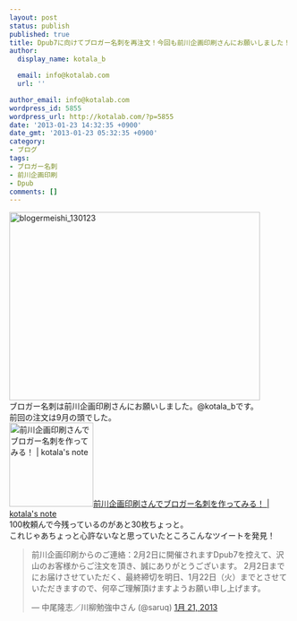 ```yaml
---
layout: post
status: publish
published: true
title: Dpub7に向けてブロガー名刺を再注文！今回も前川企画印刷さんにお願いしました！
author:
  display_name: kotala_b

  email: info@kotalab.com
  url: ''

author_email: info@kotalab.com
wordpress_id: 5855
wordpress_url: http://kotalab.com/?p=5855
date: '2013-01-23 14:32:35 +0900'
date_gmt: '2013-01-23 05:32:35 +0900'
category:
- ブログ
tags:
- ブロガー名刺
- 前川企画印刷
- Dpub
comments: []
---
```

<p><a href="http://kotalab.com/wp-content/uploads/blogermeishi_130123.jpg" target="_blank"><img src="http://kotalab.com/wp-content/uploads/blogermeishi_130123-448x336.jpg" alt="blogermeishi_130123" width="448" height="336" class="alignnone size-large wp-image-5857" /></a><br />
ブロガー名刺は前川企画印刷さんにお願いしました。@kotala_bです。<br />
前回の注文は9月の頭でした。<br />
<a href="http://kotalab.com/meishi-maekawa" target="_blank"><img  class="alignleft" src="http://kotalab.com/wp-content/uploads/meisi_120906.jpg" alt="前川企画印刷さんでブロガー名刺を作ってみる！ | kotala's note" width="150" /></a><a href="http://kotalab.com/meishi-maekawa" target="_blank">前川企画印刷さんでブロガー名刺を作ってみる！ | kotala's note</a><br style="clear:both;" />100枚頼んで今残っているのがあと30枚ちょっと。<br />
これじゃあちょっと心許ないなと思っていたところこんなツイートを発見！</p>
<blockquote class="twitter-tweet" lang="ja"><p>前川企画印刷からのご連絡：2月2日に開催されますDpub7を控えて、沢山のお客様からご注文を頂き、誠にありがとうございます。 2月2日までにお届けさせていただく、最終締切を明日、1月22日（火）までとさせていただきますので、何卒ご理解頂けますようお願い申し上げます。</p>
<p>&mdash; 中尾隆志／川柳勉強中さん (@saruq) <a href="https://twitter.com/saruq/status/293275399780171776">1月 21, 2013</a></p></blockquote>
<p><script async src="//platform.twitter.com/widgets.js" charset="utf-8"><br />
急いで再注文したのでした。<br />
<!--more--></p>
<h2>前回と同じ前川企画印刷さんを選んだ理由</h2>
<p>今回も前川企画印刷にブロガー名刺を注文しました。<br />
僕がまた前川企画印刷さんにお願いした理由はなんといってもサービスの良さ！<br />
そして封筒に一言添えられたメッセージがあること！<br />
Gunosyのまとめ記事が届いた時にも感じましたが<br />
<a href="http://kotalab.com/gunosy-matome" target="_blank"><img  class="alignleft" src="http://kotalab.com/wp-content/uploads/gunosy_20121109.png" alt="何気ない一言が嬉しい！Gunosyから2012年のまとめが届いた！ | kotala's note" width="150" /></a><a href="http://kotalab.com/gunosy-matome" target="_blank">何気ない一言が嬉しい！Gunosyから2012年のまとめが届いた！ | kotala's note</a><br style="clear:both;" />こういう一言があるのとないのじゃ全然印象が違います！<br />
自分もこういう心遣いの出来る人間になりたいと思います。<br />
▼ブロガー名刺の注文はこちらから<br />
<a href="http://www.kobe-maekawa.co.jp/products/bloger.html" target="_blank"><img  class="alignleft" src="http://capture.heartrails.com/150x130?http://www.kobe-maekawa.co.jp/products/bloger.html" alt="ブロガー名刺／有限会社 前川企画印刷（神戸市兵庫区）" width="150" height="130" /></a><a href="http://www.kobe-maekawa.co.jp/products/bloger.html" target="_blank">ブロガー名刺／有限会社 前川企画印刷（神戸市兵庫区）</a><a href="http://b.hatena.ne.jp/entry/http://www.kobe-maekawa.co.jp/products/bloger.html" target="_blank"><img border="0" src="http://b.hatena.ne.jp/entry/image/http://www.kobe-maekawa.co.jp/products/bloger.html" alt="" /></a><br style="clear:both;" /><br />
▼ブログもあります！<br />
<a href="http://blog.goo.ne.jp/batacchi/e/f81808a384944befed668cab7a8c3993" target="_blank"><img  class="alignleft" src="http://capture.heartrails.com/150x130?http://blog.goo.ne.jp/batacchi/e/f81808a384944befed668cab7a8c3993" alt="ブロガー名刺、送料込みで１０００円じゃすと！ - 川柳をこよなく愛する明石のタコ" width="150" height="130" /></a><a href="http://blog.goo.ne.jp/batacchi/e/f81808a384944befed668cab7a8c3993" target="_blank">ブロガー名刺、送料込みで１０００円じゃすと！ - 川柳をこよなく愛する明石のタコ</a><a href="http://b.hatena.ne.jp/entry/http://blog.goo.ne.jp/batacchi/e/f81808a384944befed668cab7a8c3993" target="_blank"><img border="0" src="http://b.hatena.ne.jp/entry/image/http://blog.goo.ne.jp/batacchi/e/f81808a384944befed668cab7a8c3993" alt="" /></a><br style="clear:both;" /></p>

